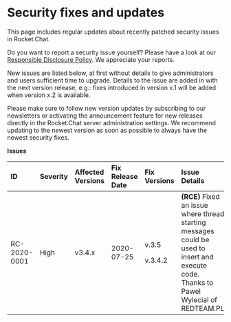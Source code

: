 # Security fixes and updates

This page includes regular updates about recently patched security issues in Rocket.Chat.

Do you want to report a security issue yourself? Please have a look at our [Responsible Disclosure Policy](https://docs.rocket.chat/contributors/contributing/security#if-you-find-a-security-issue). We appreciate your reports.

New issues are listed below, at first without details to give administrators and users sufficient time to upgrade. Details to the issue are added in with the next version release, e.g.: fixes introduced in version x.1 will be added when version x.2 is available.

Please make sure to follow new version updates by subscribing to our newsletters or activating the announcement feature for new releases directly in the Rocket.Chat server administration settings. We recommend updating to the newest version as soon as possible to always have the newest security fixes.

**Issues**

<table>
  <thead>
    <tr>
      <th style="text-align:left"><b>ID</b>
      </th>
      <th style="text-align:left"><b>Severity</b>
      </th>
      <th style="text-align:left"><b>Affected Versions</b>
      </th>
      <th style="text-align:left"><b>Fix Release Date</b>
      </th>
      <th style="text-align:left"><b>Fix Versions</b>
      </th>
      <th style="text-align:left"><b>Issue Details</b>
      </th>
      <th style="text-align:left"><b>Issue Platform</b>
      </th>
    </tr>
  </thead>
  <tbody>
    <tr>
      <td style="text-align:left">RC-2020-0001</td>
      <td style="text-align:left">High</td>
      <td style="text-align:left">v3.4.x</td>
      <td style="text-align:left">2020-07-25</td>
      <td style="text-align:left">
        <p>v.3.5</p>
        <p>v.3.4.2</p>
      </td>
      <td style="text-align:left"><b>(RCE) </b>Fixed an issue where thread starting messages could be used
        to insert and execute code. Thanks to Pawel Wylecial of REDTEAM.PL</td>
      <td
      style="text-align:left">Rocket.Chat server</td>
    </tr>
  </tbody>
</table>

